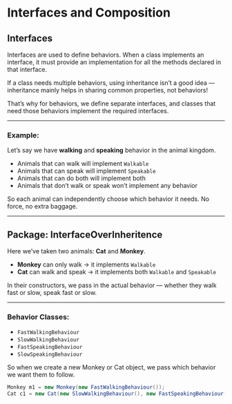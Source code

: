 # Interfaces and Composition

## Interfaces
Interfaces are used to define behaviors. When a class implements an interface, it must provide an implementation for all the methods declared in that interface.

If a class needs multiple behaviors, using inheritance isn’t a good idea — inheritance mainly helps in sharing common properties, not behaviors!

That’s why for behaviors, we define separate interfaces, and classes that need those behaviors implement the required interfaces.

---

### Example:
Let’s say we have **walking** and **speaking** behavior in the animal kingdom.

- Animals that can walk will implement `Walkable`
- Animals that can speak will implement `Speakable`
- Animals that can do both will implement both
- Animals that don’t walk or speak won’t implement any behavior

So each animal can independently choose which behavior it needs. No force, no extra baggage.

---

## Package: InterfaceOverInheritence

Here we’ve taken two animals: **Cat** and **Monkey**.

- **Monkey** can only walk → it implements `Walkable`
- **Cat** can walk and speak → it implements both `Walkable` and `Speakable`

In their constructors, we pass in the actual behavior — whether they walk fast or slow, speak fast or slow.

---

### Behavior Classes:

- `FastWalkingBehaviour`
- `SlowWalkingBehaviour`
- `FastSpeakingBehaviour`
- `SlowSpeakingBehaviour`

So when we create a new Monkey or Cat object, we pass which behavior we want them to follow.

```java
Monkey m1 = new Monkey(new FastWalkingBehaviour());
Cat c1 = new Cat(new SlowWalkingBehaviour(), new FastSpeakingBehaviour());

